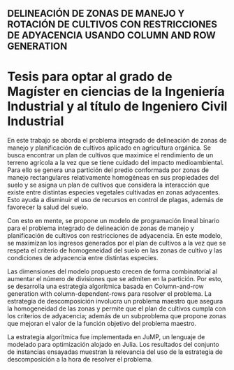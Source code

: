 ## DELINEACIÓN DE ZONAS DE MANEJO Y ROTACIÓN DE CULTIVOS CON RESTRICCIONES DE ADYACENCIA USANDO COLUMN AND ROW GENERATION

# Tesis para optar al grado de Magíster en ciencias de la Ingeniería Industrial y al título de Ingeniero Civil Industrial

En este trabajo se aborda el problema integrado de delineación de zonas de manejo y planificación de cultivos aplicado en agricultura orgánica. Se busca encontrar un plan de
cultivos que maximice el rendimiento de un terreno agrícola a la vez que se tiene cuidado del impacto medioambiental. Para ello se genera una partición del predio conformada por
zonas de manejo rectangulares relativamente homogéneas en sus propiedades del suelo y se asigna un plan de cultivos que considera la interacción que existe entre distintas especies vegetales cultivadas en zonas adyacentes. Esto ayuda a disminuir el uso de recursos en control de plagas, además de favorecer la salud del suelo.

Con esto en mente, se propone un modelo de programación lineal binario para el problema integrado de delineación de zonas de manejo y planificación de cultivos con
restricciones de adyacencia. En este modelo, se maximizan los ingresos generados por el plan de cultivos a la vez que se respeta el criterio de homogeneidad del suelo en las zonas
de cultivo y las condiciones de adyacencia entre distintas especies.

Las dimensiones del modelo propuesto crecen de forma combinatorial al aumentar el número de divisiones que se admiten en la partición. Por esto, se desarrolla una estrategia
algorítmica basada en Column-and-row generation with column-dependent-rows para resolver el problema. La estrategia de descomposición involucra un problema maestro que
asegura la homogeneidad de las zonas y permite que el plan de cultivos cumpla con los criterios de adyacencia; además de un subproblema que propone zonas que mejoran el
valor de la función objetivo del problema maestro.

La estrategia algorítmica fue implementada en JuMP, un lenguaje de modelado para optimización alojado en Julia. Los resultados del conjunto de instancias ensayadas muestran
la relevancia del uso de la estrategia de descomposición a la hora de resolver el problema.
